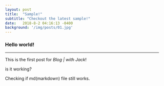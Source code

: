 ```yaml
---
layout: post
title:  "Sample!"
subtitle: "Checkout the latest sample!"
date:   2018-8-2 04:16:13 -0400
background: '/img/posts/01.jpg'
---
```


### Hello world!

---

This is the first post for _Blog | with Jack_!

is it working?

Checking if md(markdown) file still works.

